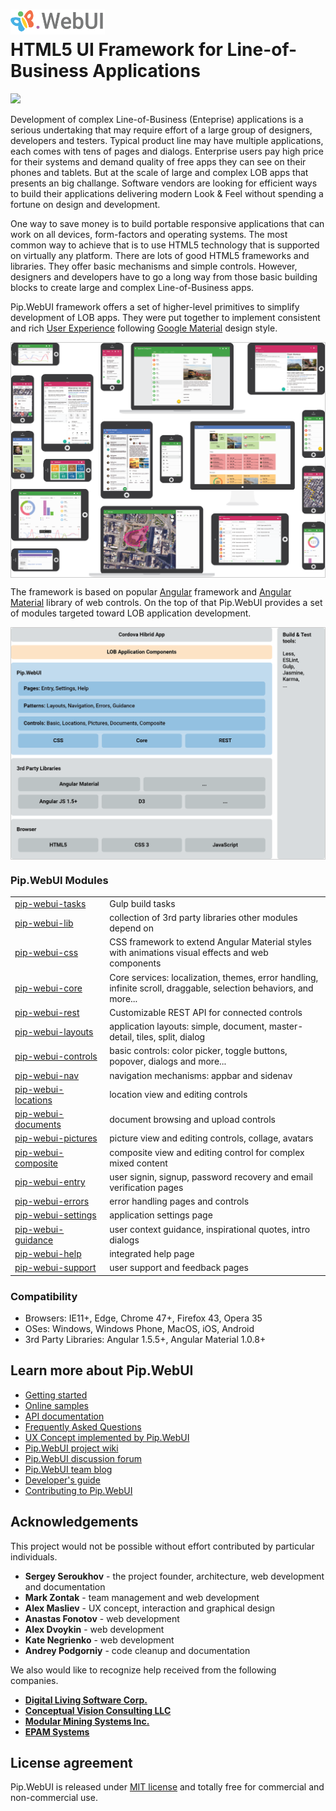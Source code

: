 # <img src="https://github.com/pip-webui/pip-webui/blob/master/doc/Logo.png" alt="Pip.WebUI Logo" style="max-width:30%"> <br/> HTML5 UI Framework for Line-of-Business Applications 

![](https://img.shields.io/badge/license-MIT-blue.svg)

Development of complex Line-of-Business (Enteprise) applications is a serious undertaking that may require effort 
of a large group of designers, developers and testers. Typical product line may have multiple applications, 
each comes with tens of pages and dialogs. Enterprise users pay high price for their systems and demand quality 
of free apps they can see on their phones and tablets. But at the scale of large and complex LOB apps
that presents an big challange. Software vendors are looking for efficient ways to build
their applications delivering modern Look & Feel without spending a fortune on design and development. 

One way to save money is to build portable responsive applications that can work on all devices, form-factors and 
operating systems. The most common way to achieve that is to use HTML5 technology that is supported on virtually
any platform. There are lots of good HTML5 frameworks and libraries. They offer basic mechanisms and simple controls.
However, designers and developers have to go a long way from those basic building blocks to create
large and complex Line-of-Business apps.

Pip.WebUI framework offers a set of higher-level primitives to simplify development of LOB apps.
They were put together to implement consistent and rich [User Experience](https://github.com/pip-webui/pip-webui-ux)
following [Google Material](https://material.google.com) design style.

<div style="border: 1px solid #ccc">
  <img src="https://github.com/pip-webui/pip-webui/blob/master/doc/WebUI-0.png" alt="Pip.WebUI Overview" style="display:block;">
</div>

The framework is based on popular [Angular](https://angularjs.org) framework 
and [Angular Material](https://material.angularjs.org/latest) library of web controls. On the top of that
Pip.WebUI provides a set of modules targeted toward LOB application development.

<div style="border: 1px solid #ccc">
  <img src="https://github.com/pip-webui/pip-webui/blob/master/doc/WebUI-1.png" alt="Pip.WebUI Structure" style="display:block;">
</div>

### Pip.WebUI Modules
<table>
<tr><td width="30%"> <a href="https://github.com/pip-webui/pip-webui-tasks">pip-webui-tasks</a> </td><td width="70%"> Gulp build tasks </td></tr>
<tr><td> <a href="https://github.com/pip-webui/pip-webui-lib">pip-webui-lib</a> </td><td> collection of 3rd party libraries other modules depend on </td></tr>
<tr><td> <a href="https://github.com/pip-webui/pip-webui-css">pip-webui-css</a> </td><td> CSS framework to extend Angular Material styles with animations visual effects and web components </td></tr>
<tr><td> <a href="https://github.com/pip-webui/pip-webui-core">pip-webui-core</a> </td><td> Core services: localization, themes, error handling,
infinite scroll, draggable, selection behaviors, and more... </td></tr>
<tr><td> <a href="https://github.com/pip-webui/pip-webui-rest">pip-webui-rest</a> </td><td> Customizable REST API for connected controls </td></tr>
<tr><td> <a href="https://github.com/pip-webui/pip-webui-layouts">pip-webui-layouts</a> </td><td> application layouts: simple, document, master-detail, tiles, split, dialog </td></tr>
<tr><td> <a href="https://github.com/pip-webui/pip-webui-controls">pip-webui-controls</a> </td><td> basic controls: color picker, toggle buttons, popover, dialogs and more... </td></tr>
<tr><td> <a href="https://github.com/pip-webui/pip-webui-nav">pip-webui-nav</a> </td><td> navigation mechanisms: appbar and sidenav </td></tr>
<tr><td> <a href="https://github.com/pip-webui/pip-webui-locations">pip-webui-locations</a> </td><td> location view and editing controls </td></tr>
<tr><td> <a href="https://github.com/pip-webui/pip-webui-documents">pip-webui-documents</a> </td><td> document browsing and upload controls </td></tr>
<tr><td> <a href="https://github.com/pip-webui/pip-webui-pictures">pip-webui-pictures</a> </td><td> picture view and editing controls, collage, avatars </td></tr>
<tr><td> <a href="https://github.com/pip-webui/pip-webui-composite">pip-webui-composite</a> </td><td> composite view and editing control for complex mixed content </td></tr>
<tr><td> <a href="https://github.com/pip-webui/pip-webui-entry">pip-webui-entry</a> </td><td> user signin, signup, password recovery and email verification pages </td></tr>
<tr><td> <a href="https://github.com/pip-webui/pip-webui-errors">pip-webui-errors</a> </td><td> error handling pages and controls </td></tr>
<tr><td> <a href="https://github.com/pip-webui/pip-webui-settings">pip-webui-settings</a> </td><td> application settings page </td></tr>
<tr><td> <a href="https://github.com/pip-webui/pip-webui-guidance">pip-webui-guidance</a> </td><td> user context guidance, inspirational quotes, intro dialogs </td></tr>
<tr><td> <a href="https://github.com/pip-webui/pip-webui-help">pip-webui-help</a> </td><td> integrated help page </td></tr>
<tr><td> <a href="https://github.com/pip-webui/pip-webui-support">pip-webui-support</a> </td><td> user support and feedback pages </td></tr>
</table>

### Compatibility
 * Browsers: IE11+, Edge, Chrome 47+, Firefox 43, Opera 35
 * OSes: Windows, Windows Phone, MacOS, iOS, Android
 * 3rd Party Libraries: Angular 1.5.5+, Angular Material 1.0.8+

## Learn more about Pip.WebUI

- [Getting started](https://github.com/pip-webui/pip-webui-sample)
- [Online samples](http://webui.pipdevs.com)
- [API documentation](http://webui-api.pipdevs.com)
- [Frequently Asked Questions](https://github.com/pip-webui/pip-webui/wiki/Frequently-Asked-Questions)
- [UX Concept implemented by Pip.WebUI](https://github.com/pip-webui/pip-webui-ux)
- [Pip.WebUI project wiki](https://github.com/pip-webui/pip-webui/wiki)
- [Pip.WebUI discussion forum](https://groups.google.com/forum/#!forum/pip-webui)
- [Pip.WebUI team blog](https://pip-webui.blogspot.com/)
- [Developer's guide](https://github.com/pip-webui/pip-webui/blob/master/doc/DevelopersGuide.md)
- [Contributing to Pip.WebUI](https://github.com/pip-webui/pip-webui/blob/master/doc/ContributorsGuide.md)

## Acknowledgements

This project would not be possible without effort contributed by particular individuals.

- **Sergey Seroukhov** - the project founder, architecture, web development and documentation
- **Mark Zontak** - team management and web development
- **Alex Masliev** - UX concept, interaction and graphical design
- **Anastas Fonotov** - web development
- **Alex Dvoykin** - web development
- **Kate Negrienko** - web development
- **Andrey Podgorniy** - code cleanup and documentation

We also would like to recognize help received from the following companies.

- [**Digital Living Software Corp.**]()
- [**Conceptual Vision Consulting LLC**](http://www.conceptualvisionconsulting.com)
- [**Modular Mining Systems Inc.**](http://www.mmsi.com)
- [**EPAM Systems**](http://www.epam.com)

## License agreement

Pip.WebUI is released under [MIT license](License) and totally free for commercial and non-commercial use.
